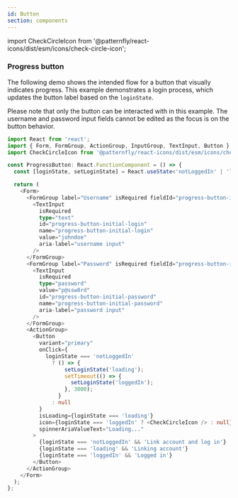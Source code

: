 ```yaml
---
id: Button
section: components
---
```


import CheckCircleIcon from '@patternfly/react-icons/dist/esm/icons/check-circle-icon';

### Progress button

The following demo shows the intended flow for a button that visually indicates progress. This example demonstrates a login process, which updates the button label based on the `loginState`. 

Please note that only the button can be interacted with in this example. The username and password input fields cannot be edited as the focus is on the button behavior. 

```ts
import React from 'react';
import { Form, FormGroup, ActionGroup, InputGroup, TextInput, Button } from '@patternfly/react-core';
import CheckCircleIcon from '@patternfly/react-icons/dist/esm/icons/check-circle-icon';

const ProgressButton: React.FunctionComponent = () => {
  const [loginState, setLoginState] = React.useState<'notLoggedIn' | 'loading' | 'loggedIn'>('notLoggedIn');

  return (
    <Form>
      <FormGroup label="Username" isRequired fieldId="progress-button-initial-login">
        <TextInput
          isRequired
          type="text"
          id="progress-button-initial-login"
          name="progress-button-initial-login"
          value="johndoe"
          aria-label="username input"
        />
      </FormGroup>
      <FormGroup label="Password" isRequired fieldId="progress-button-initial-password">
        <TextInput
          isRequired
          type="password"
          value="p@ssw0rd"
          id="progress-button-initial-password"
          name="progress-button-initial-password"
          aria-label="password input"
        />
      </FormGroup>
      <ActionGroup>
        <Button
          variant="primary"
          onClick={
            loginState === 'notLoggedIn'
              ? () => {
                  setLoginState('loading');
                  setTimeout(() => {
                    setLoginState('loggedIn');
                  }, 3000);
                }
              : null
          }
          isLoading={loginState === 'loading'}
          icon={loginState === 'loggedIn' ? <CheckCircleIcon /> : null}
          spinnerAriaValueText="Loading..."
        >
          {loginState === 'notLoggedIn' && 'Link account and log in'}
          {loginState === 'loading' && 'Linking account'}
          {loginState === 'loggedIn' && 'Logged in'}
        </Button>
      </ActionGroup>
    </Form>
  );
};
```
